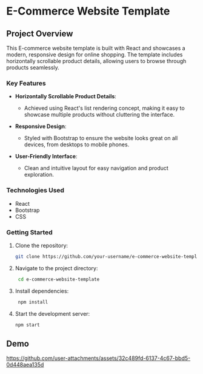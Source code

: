 # E-Commerce Website Template

## Project Overview

This E-commerce website template is built with React and showcases a modern, responsive design for online shopping. The template includes horizontally scrollable product details, allowing users to browse through products seamlessly.

### Key Features

- **Horizontally Scrollable Product Details**: 
  - Achieved using React's list rendering concept, making it easy to showcase multiple products without cluttering the interface.

- **Responsive Design**: 
  - Styled with Bootstrap to ensure the website looks great on all devices, from desktops to mobile phones.

- **User-Friendly Interface**: 
  - Clean and intuitive layout for easy navigation and product exploration.

### Technologies Used

- React
- Bootstrap
- CSS

### Getting Started

1. Clone the repository:
   ```bash
   git clone https://github.com/your-username/e-commerce-website-template.git

2. Navigate to the project directory:
   ```bash
    cd e-commerce-website-template

3. Install dependencies:
   ```bash
    npm install

4. Start the development server:
    ```bash
    npm start

## Demo

https://github.com/user-attachments/assets/32c489fd-6137-4c67-bbd5-0d448aea135d

